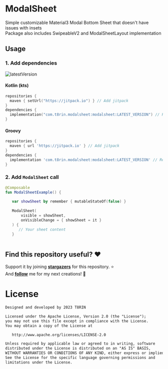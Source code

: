 # ModalSheet

Simple customizable Material3 Modal Bottom Sheet that doesn't have issues with insets</br>
Package also includes SwipeableV2 and ModalSheetLayout implementation

## Usage

### 1. Add dependencies

![latestVersion](https://img.shields.io/github/v/release/t8rin/modalsheet?style=for-the-badge)

#### Kotlin (kts)
```kotlin
repositories {
  maven { setUrl("https://jitpack.io") } // Add jitpack
}
dependencies {
  implementation("com.t8rin.modalsheet:modalsheet:LATEST_VERSION") // Replace "LATEST_VERSION" with preferrend version tag
}
```

#### Groovy
```groovy
repositories {
  maven { url 'https://jitpack.io' } // Add jitpack
}
dependencies {
  implementation 'com.t8rin.modalsheet:modalsheet:LATEST_VERSION' // Replace "LATEST_VERSION" with preferrend version tag
}
```

### 2. Add `ModalSheet` call

```kotlin
@Composable
fun ModalSheetExample() {
   
   var showSheet by remember { mutableStateOf(false) } 
   
   ModalSheet(
       visible = showSheet,
       onVisibleChange = { showSheet = it }
   ) {
      // Your sheet content
   }
    
```

## Find this repository useful? :heart:
Support it by joining __[stargazers](https://github.com/t8rin/ModalSheet/stargazers)__ for this repository. :star: <br>
And __[follow](https://github.com/t8rin)__ me for my next creations! 🤩

# License
```xml
Designed and developed by 2023 T8RIN

Licensed under the Apache License, Version 2.0 (the "License");
you may not use this file except in compliance with the License.
You may obtain a copy of the License at

   http://www.apache.org/licenses/LICENSE-2.0

Unless required by applicable law or agreed to in writing, software
distributed under the License is distributed on an "AS IS" BASIS,
WITHOUT WARRANTIES OR CONDITIONS OF ANY KIND, either express or implied.
See the License for the specific language governing permissions and
limitations under the License.
```
